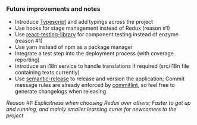 ### Future improvements and notes

+ Introduce [Typescript](https://github.com/jaredpalmer/razzle/tree/master/examples/with-typescript) and add typings across the project
+ Use hooks for stage management instead of Redux (reason #1)
+ Use [react-testing-library](https://github.com/testing-library/react-testing-library) for component testing instead of enzyme (reason #1) 
+ Use yarn instead of npm as a package manager
+ Integrate a test step into the deployment process (with coverage reporting)
+ Introduce an i18n service to handle translations if required (src/i18n file containing texts currently)
+ Use [semantic-release](https://github.com/semantic-release/semantic-release) to release and version the application; Commit message rules are already enforced by [commitlint](https://github.com/conventional-changelog/commitlint), so feel free to generate changelogs when releasing

*Reason #1: Explicitness when choosing Redux over others; Faster to get up and running, and mainly smaller learning curve for newcomers to the project*
